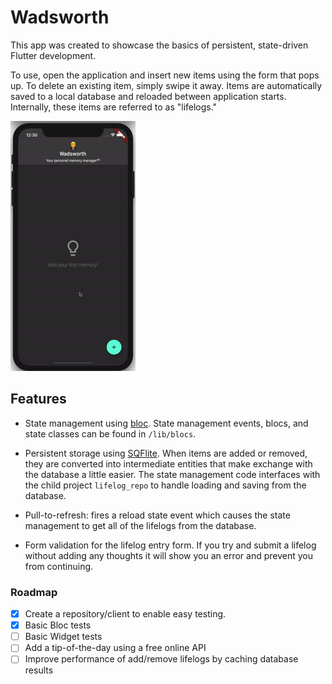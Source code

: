 # Wadsworth

This app was created to showcase the basics of persistent, state-driven Flutter development.

To use, open the application and insert new items using the form that pops up. To delete an existing item, simply swipe it away. Items are automatically saved to a local database and reloaded between application starts. Internally, these items are referred to as "lifelogs."

![Demo Animation](demo.gif)

## Features

- State management using [bloc](https://bloclibrary.dev). State management events, blocs, and state classes can be found in `/lib/blocs`.

- Persistent storage using [SQFlite](https://pub.dev/packages/sqflite). When items are added or removed, they are converted into intermediate entities that make exchange with the database a little easier. The state management code interfaces with the child project `lifelog_repo` to handle loading and saving from the database.

- Pull-to-refresh: fires a reload state event which causes the state management to get all of the lifelogs from the database.

- Form validation for the lifelog entry form. If you try and submit a lifelog without adding any thoughts it will show you an error and prevent you from continuing.

### Roadmap

- [x] Create a repository/client to enable easy testing.
- [X] Basic Bloc tests
- [ ] Basic Widget tests
- [ ] Add a tip-of-the-day using a free online API
- [ ] Improve performance of add/remove lifelogs by caching database results